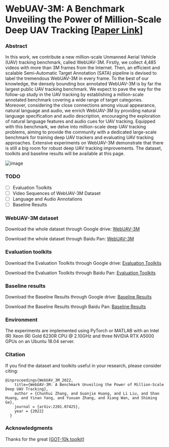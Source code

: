 # WebUAV-3M: A Benchmark Unveiling the Power of Million-Scale Deep UAV Tracking [[Paper Link](https://arxiv.org/abs/2201.07425)]
### Abstract

In this work, we contribute a new million-scale Unmanned Aerial Vehicle (UAV) tracking benchmark, called WebUAV-3M. Firstly, we collect 4,485 videos with more than 3M frames from the Internet. Then, an efficient and scalable Semi-Automatic Target Annotation (SATA) pipeline is devised to label the tremendous WebUAV-3M in every frame. To the best of our knowledge, the densely bounding box annotated WebUAV-3M is by far the largest public UAV tracking benchmark. We expect to pave the way for the follow-up study in the UAV tracking by establishing a million-scale annotated benchmark covering a wide range of target categories. Moreover, considering the close connections among visual appearance, natural language and audio, we enrich WebUAV-3M by providing natural language specification and audio description, encouraging the exploration of natural language features and audio cues for UAV tracking. Equipped with this benchmark, we delve into million-scale deep UAV tracking problems, aiming to provide the community with a dedicated large-scale benchmark for training deep UAV trackers and evaluating UAV tracking approaches. Extensive experiments on WebUAV-3M demonstrate that there is still a big room for robust deep UAV tracking improvements. The dataset, toolkits and baseline results will be available at this page.

![image](https://github.com/983632847/WebUAV-3M/blob/main/imgs/Representative_Videos.png)


### TODO
- [ ] Evaluation Toolkits 
- [ ] Video Sequences of WebUAV-3M Dataset
- [ ] Language and Audio Annotations
- [ ] Baseline Results

### WebUAV-3M dataset

Download the whole dataset through Google drive: [WebUAV-3M](https://docs.google.com/forms/d/e/1FAIpQLSe5Usq9VUSGjKollBCI1heln_o6u4SuiMcBRn_FNqp4v2d0Kw/viewform?usp=pp_url)

Download the whole dataset through Baidu Pan: [WebUAV-3M](https://github.com/983632847/WebUAV-3M)

### Evaluation toolkits

Download the Evaluation Toolkits through Google drive: [Evaluation Toolkits](https://docs.google.com/forms/d/e/1FAIpQLSe5Usq9VUSGjKollBCI1heln_o6u4SuiMcBRn_FNqp4v2d0Kw/viewform?usp=pp_url)

Download the Evaluation Toolkits through Baidu Pan: [Evaluation Toolkits](https://github.com/983632847/WebUAV-3M)

### Baseline results

Download the Baseline Results through Google drive: [Baseline Results](https://docs.google.com/forms/d/e/1FAIpQLSe5Usq9VUSGjKollBCI1heln_o6u4SuiMcBRn_FNqp4v2d0Kw/viewform?usp=pp_url)

Download the Baseline Results through Baidu Pan: [Baseline Results](https://github.com/983632847/WebUAV-3M)


### Environment

The experiments are implemented using PyTorch or MATLAB with an Intel (R) Xeon (R) Gold 6230R CPU @ 2.10GHz and three NVIDIA RTX A5000 GPUs on an Ubuntu 18.04 server.


### Citation

If you find the dataset and toolkits useful in your research, please consider citing:

    @inproceedings{WebUAV_3M_2022,
        title={WebUAV-3M: A Benchmark Unveiling the Power of Million-Scale Deep UAV Tracking},
        author = {Chunhui Zhang, and Guanjie Huang, and Li Liu, and Shan Huang, and Yinan Yang, and Yuxuan Zhang, and Xiang Wan, and Shiming Ge},
        journal = {arXiv:2201.07425},
        year = {2022}
      }


### Acknowledgments
Thanks for the great [[GOT-10k toolkit](https://github.com/got-10k/toolkit)]

